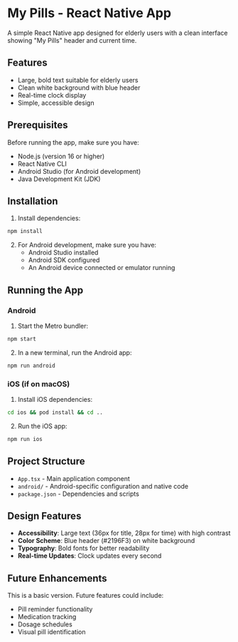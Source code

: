 # My Pills - React Native App

A simple React Native app designed for elderly users with a clean interface showing "My Pills" header and current time.

## Features

- Large, bold text suitable for elderly users
- Clean white background with blue header
- Real-time clock display
- Simple, accessible design

## Prerequisites

Before running the app, make sure you have:

- Node.js (version 16 or higher)
- React Native CLI
- Android Studio (for Android development)
- Java Development Kit (JDK)

## Installation

1. Install dependencies:
```bash
npm install
```

2. For Android development, make sure you have:
   - Android Studio installed
   - Android SDK configured
   - An Android device connected or emulator running

## Running the App

### Android

1. Start the Metro bundler:
```bash
npm start
```

2. In a new terminal, run the Android app:
```bash
npm run android
```

### iOS (if on macOS)

1. Install iOS dependencies:
```bash
cd ios && pod install && cd ..
```

2. Run the iOS app:
```bash
npm run ios
```

## Project Structure

- `App.tsx` - Main application component
- `android/` - Android-specific configuration and native code
- `package.json` - Dependencies and scripts

## Design Features

- **Accessibility**: Large text (36px for title, 28px for time) with high contrast
- **Color Scheme**: Blue header (#2196F3) on white background
- **Typography**: Bold fonts for better readability
- **Real-time Updates**: Clock updates every second

## Future Enhancements

This is a basic version. Future features could include:
- Pill reminder functionality
- Medication tracking
- Dosage schedules
- Visual pill identification